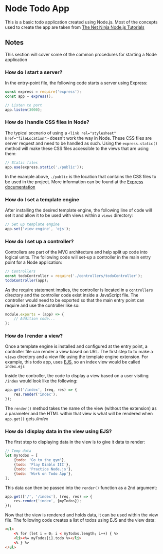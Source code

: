 #  Node Todo App

This is a basic todo application created using Node.js.  Most of the concepts used to create the app
are taken from [The Net Ninja Node.js Tutorials](https://www.youtube.com/playlist?list=PL4cUxeGkcC9gcy9lrvMJ75z9maRw4byYp)

## Notes

This section will cover some of the common procedures for starting a Node application
    
### How do I start a server?

In the entry-point file, the following code starts a server using Express:
```javascript
const express = require('express');
const app = express();

// Listen to port
app.listen(3000);
```

### How do I handle CSS files in Node?

The typical scenario of using a ```<link rel="stylesheet" href="fileLocation">``` doesn't work the way in Node.  These CSS files are server request and need to be handled as such.  Using the ```express.static()``` method will make these CSS files accessible to the views that are using them:
```javascript
// Static files
app.use(express.static('./public'));
```

In the example above, ```./public``` is the location that contains the CSS files to be used in the project.  More information can be found at the [Express documentation](https://expressjs.com/en/starter/static-files.html)

### How do I set a template engine

After installing the desired template engine, the following line of code will set it and allow it to be used with views within a ```views``` directory:
```javascript
// Set up template engine
app.set('view engine', 'ejs');
```

### How do I set up a controller?

Controllers are part of the MVC architecture and help split up code into logical units.  The following code will set-up a controller in the main entry point for a Node application:

```javascript
// Controllers
const todoController = require('./controllers/todoController');
todoController(app);
```

As the require statement implies, the controller is located in a ```controllers``` directory and the controller code exist inside a JavaScript file.  The controller would need to be exported so that the main entry point can require and use the controller like so:

```javascript
module.exports = (app) => {
    // Addition code...
};
```

### How do I render a view?

Once a template engine is installed and configured at the entry point, a controller file can render a view based on URL.  The first step to to make a ```views``` directory and a view file using the template engine extension.  For example, this todo app, uses [EJS](http://ejs.co/), so an index view would be called ```index.ejs```

Inside the controller, the code to display a view based on a user visiting ```/index``` would look like the following:
```javascript
app.get('/index', (req, res) => {
    res.render('index');
});
```

The ```render()``` method takes the name of the view (without the extension) as a parameter and the HTML within that view is what will be rendered when ```app.get()``` gets */index*

### How do I display data in the view using EJS?

The first step to displaying data in the view is to give it data to render:
```javascript
// Temp data
let myTodos = [
    {todo: 'Go to the gym'},
    {todo: 'Play Diablo III'},
    {todo: 'Practice Node.js'},
    {todo: 'Work on Todo App'},
];
```

This data can then be passed into the ```render()``` function as a 2nd argument:
```javascript
app.get(['/', '/index'], (req, res) => {
    res.render('index', {myTodos});
});
```

Now that the view is rendered and holds data, it can be used within the view file.  The following code creates a list of todos using EJS and the view data:
```html
<ul>
    <% for (let i = 0; i < myTodos.length; i++) { %>
    <li><%= myTodos[i].todo %></li>
    <% } %>
</ul>
```

